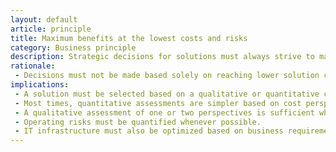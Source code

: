 ```yaml
---
layout: default
article: principle
title: Maximum benefits at the lowest costs and risks
category: Business principle
description: Strategic decisions for solutions must always strive to maximize benefits generated for the business at the lowest long-term risks and costs.
rationale: 
 - Decisions must not be made based solely on reaching lower solution costs. Every strategic decision must be assessed based on cost, risk, and benefit perspectives. Lower costs often represent greater risks and, perhaps, fewer benefits.
implications:
 - A solution must be selected based on a qualitative or quantitative cost, risk, and benefit assessment
 - Most times, quantitative assessments are simpler based on cost perspective but more complex for risks and even more intricate for benefits. The quantitative assessment must always be conducted whenever possible and sufficient.
 - A qualitative assessment of one or two perspectives is sufficient when a quantitative assessment of other perspectives (for example, cost) is properly conducted and already leads to a decision.
 - Operating risks must be quantified whenever possible.
 - IT infrastructure must also be optimized based on business requirements and technological capacity to generate lower costs and risks, thus benefiting the focus of the company.
---   
```


